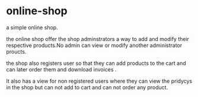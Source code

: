 # online-shop
 a simple online shop.
 
the online shop offer the shop adminstrators a way to add and modify their respective products.No admin can view or modify another administrator proucts.


the shop also registers user so that they can add products to the cart and can later order them and download invoices .

It also has a view for non registered users where they can view the pridycys in the shop but can not add to cart and can not order any product.
